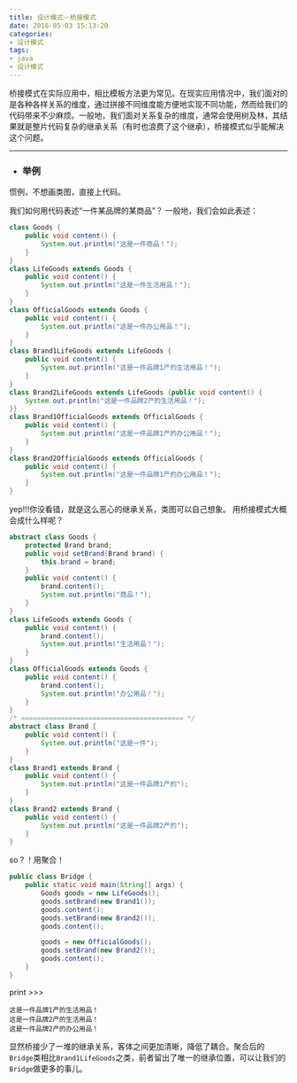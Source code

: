 ```yaml
---
title: 设计模式－桥接模式
date: 2016-05-03 15:13:20
categories:
- 设计模式
tags:
- java
- 设计模式
---
```

   桥接模式在实际应用中，相比模板方法更为常见。在现实应用情况中，我们面对的是各种各样关系的维度，通过拼接不同维度能方便地实现不同功能，然而给我们的代码带来不少麻烦。一般地，我们面对关系复杂的维度，通常会使用树及林，其结果就是整片代码复杂的继承关系（有时也浪费了这个继承），桥接模式似乎能解决这个问题。

---

- ### 举例
惯例，不想画类图，直接上代码。

我们如何用代码表述“一件某品牌的某商品”？
一般地，我们会如此表述：
``` java
class Goods {
	public void content() {
		System.out.println("这是一件商品！");
	}
}
class LifeGoods extends Goods {
	public void content() {
		System.out.println("这是一件生活用品！");
	}
}
class OfficialGoods extends Goods {
	public void content() {
		System.out.println("这是一件办公用品！");
	}
}
class Brand1LifeGoods extends LifeGoods {
	public void content() {
		System.out.println("这是一件品牌1产的生活用品！");
	}
}
class Brand2LifeGoods extends LifeGoods {public void content() {
	System.out.println("这是一件品牌2产的生活用品！");
}}
class Brand1OfficialGoods extends OfficialGoods {
	public void content() {
		System.out.println("这是一件品牌1产的办公用品！");
	}
}
class Brand2OfficialGoods extends OfficialGoods {
	public void content() {
		System.out.println("这是一件品牌1产的办公用品！");
	}
}
```

yep!!!你没看错，就是这么恶心的继承关系，类图可以自己想象。
用桥接模式大概会成什么样呢？
``` java
abstract class Goods {
	protected Brand brand;
	public void setBrand(Brand brand) {
		this.brand = brand;
	}
	public void content() {
		brand.content();
		System.out.println("商品！");
	}
}
class LifeGoods extends Goods {
	public void content() {
		brand.content();
		System.out.println("生活用品！");
	}
}
class OfficialGoods extends Goods {
	public void content() {
		brand.content();
		System.out.println("办公用品！");
	}
}
/* ========================================= */
abstract class Brand {
	public void content() {
		System.out.println("这是一件");
	}
}
class Brand1 extends Brand {
	public void content() {
		System.out.println("这是一件品牌1产的");
	}
}
class Brand2 extends Brand {
	public void content() {
		System.out.println("这是一件品牌2产的");
	}
}
```
so？！用聚合！
``` java
public class Bridge {
	public static void main(String[] args) {
		Goods goods = new LifeGoods();
		goods.setBrand(new Brand1());
		goods.content();
		goods.setBrand(new Brand2());
		goods.content();

		goods = new OfficialGoods();
		goods.setBrand(new Brand2());
		goods.content();
	}
}
```

print >>>
```
这是一件品牌1产的生活用品！
这是一件品牌2产的生活用品！
这是一件品牌2产的办公用品！
```

显然桥接少了一堆的继承关系，客体之间更加清晰，降低了耦合。聚合后的`Bridge`类相比`Brand1LifeGoods`之类，前者留出了唯一的继承位置，可以让我们的`Bridge`做更多的事儿。
